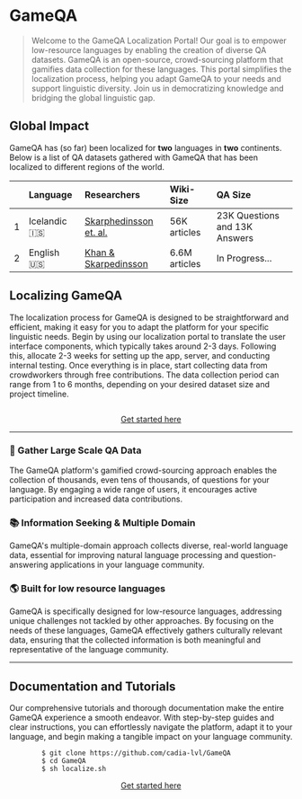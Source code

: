 # GameQA

> Welcome to the GameQA Localization Portal! Our goal is to empower low-resource languages by enabling the creation of diverse QA datasets. GameQA is an open-source, crowd-sourcing platform that gamifies data collection for these languages. This portal simplifies the localization process, helping you adapt GameQA to your needs and support linguistic diversity. Join us in democratizing knowledge and bridging the global linguistic gap.

## Global Impact

GameQA has (so far) been localized for <b>two</b> languages in <b>two</b> continents. Below is a list of QA datasets gathered with GameQA that has been localized to different regions of the world.

|| Language | Researchers | Wiki-Size | QA Size | 
|:--| :-------- | :----------- | :--------- | :------- |
|1| Icelandic 🇮🇸| [Skarphedinsson et. al.]() | 56K articles | 23K Questions and 13K Answers| 
|2| English 🇺🇸| [Khan & Skarpedinsson]() | 6.6M articles | In Progress...| 


## Localizing GameQA

The localization process for GameQA is designed to be straightforward and efficient, making it easy for you to adapt the platform for your specific linguistic needs. Begin by using our localization portal to translate the user interface components, which typically takes around 2-3 days. Following this, allocate 2-3 weeks for setting up the app, server, and conducting internal testing. Once everything is in place, start collecting data from crowdworkers through free contributions. The data collection period can range from 1 to 6 months, depending on your desired dataset size and project timeline.

![]()

<p style="text-align: center;"><a href="/localization.md">Get started here</a></p>

<hr>

<div class="container">
        <!-- Example row of columns -->
        <div class="row">
            <div class="col-md-4">
                <h3>💾 Gather Large Scale QA Data</h3>
                <p>The GameQA platform's gamified crowd-sourcing approach enables the collection of thousands, even tens of thousands, of questions for your language. By engaging a wide range of users, it encourages active participation and increased data contributions. </p>
                <!-- <p><a class="btn btn-secondary" href="#" role="button">View details »</a></p> -->
            </div>
            <div class="col-md-4">
                <h3>📚 Information Seeking & Multiple Domain</h3>
                <p>GameQA's multiple-domain approach collects diverse, real-world language data, essential for improving natural language processing and question-answering applications in your language community. </p>
                <!-- <p><a class="btn btn-secondary" href="#" role="button">View details »</a></p> -->
            </div>
            <div class="col-md-4">
                <h3>🌎 Built for low resource languages</h3>
                <p>GameQA is specifically designed for low-resource languages, addressing unique challenges not tackled by other approaches. By focusing on the needs of these languages, GameQA effectively gathers culturally relevant data, ensuring that the collected information is both meaningful and representative of the language community.</p>
                <!-- <p><a class="btn btn-secondary" href="#" role="button">View details »</a></p> -->
            </div>
        </div>
    </div>

<hr>

## Documentation and Tutorials

Our comprehensive tutorials and thorough documentation make the entire GameQA experience a smooth endeavor. With step-by-step guides and clear instructions, you can effortlessly navigate the platform, adapt it to your language, and begin making a tangible impact on your language community.

```    
        $ git clone https://github.com/cadia-lvl/GameQA
        $ cd GameQA
        $ sh localize.sh
```

<p style="text-align: center;"><a href="/localization.md">Get started here</a></p>
